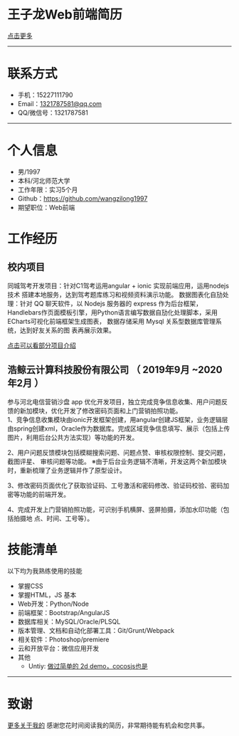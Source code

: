 # 王子龙Web前端简历
[点击更多](https://wangzilong1997.github.io/mine/)
- - -
# 联系方式

* 手机：15227111790
* Email：1321787581@qq.com
* QQ/微信号：1321787581

- - -

# 个人信息

* 男/1997
* 本科/河北师范大学
* 工作年限：实习5个月
* Github：https://github.com/wangzilong1997
* 期望职位：Web前端



# 工作经历

## 校内项目

同城驾考开发项目：针对C1驾考运用angular + ionic 实现前端应用，运用nodejs技术
搭建本地服务，达到驾考题库练习和视频资料演示功能。 
数据图表化自劢处理：针对 QQ 聊天软件，以 Nodejs 服务器的 express 作为后台框架，
Handlebars作页面模板引擎，用Python语言编写数据自劢化处理脚本，采用ECharts可视化前端框架生成图表，
数据存储采用 Mysql 关系型数据库管理系统，达到好友关系的图
表再展示效果。 

[点击可以看部分项目介绍](https://github.com/wangzilong1997/The-Story-of-Data/tree/master/H5方向9组（数据故事）/数据故事)
 

## 浩鲸云计算科技股份有限公司 （ 2019年9月 ~2020年2月 ）

参与河北电信营销沙盘 app 优化开发项目，独立完成竞争信息收集、用户问题反馈的新加模块，优化开发了修改密码页面和上门营销拍照功能。 <br />
1、竞争信息收集模块由ionic开发框架创建，用angular创建JS框架，业务逻辑层由spring创建xml，Oracle作为数据库。完成区域竞争信息填写、展示（包括上传图片，利用后台公共方法实现）等功能的开发。 <br />

2、用户问题反馈模块包括模糊搜索问题、问题点赞、审核权限控制、提交问题，截图评星、
审核问题等功能。 
※由于后台业务逻辑不清晰，开发这两个新加模块时，重新梳理了业务逻辑并作了原型设计。 <br />

3、修改密码页面优化了获取验证码、工号激活和密码修改、验证码校验、密码加密等功能的前端开发。  <br />

4、完成开发上门营销拍照功能，可识别手机横屏、竖屏拍摄，添加水印功能（包括拍摄地
点、时间、工号等）。  <br />


# 技能清单

以下均为我熟练使用的技能
* 掌握CSS
* 掌握HTML，JS   基本
* Web开发：Python/Node
* 前端框架：Bootstrap/AngularJS
* 数据库相关：MySQL/Oracle/PLSQL
* 版本管理、文档和自动化部署工具：Git/Grunt/Webpack
* 相关软件：Photoshop/premiere
* 云和开放平台：微信应用开发
* 其他   
    + Untiy:  [做过简单的 2d demo，cocosjs也是](https://github.com/wangzilong1997/C--for-unity)

- - -

# 致谢
[更多关于我的](https://github.com/wangzilong1997/mine)
感谢您花时间阅读我的简历，非常期待能有机会和您共事。
